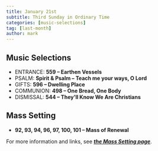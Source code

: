 ```yaml
---
title: January 21st 
subtitle: Third Sunday in Ordinary Time
categories: [music-selections]
tag: [last-month]
author: mark
---
```


## Music Selections

- ENTRANCE: **559 – Earthen Vessels**
- PSALM: **Spirit & Psalm – Teach me your ways, O Lord**
- GIFTS: **596 – Dwelling Place**
- COMMUNION: **498 – One Bread, One Body**
- DISMISSAL: **544 – They'll Know We Are Christians**

## Mass Setting

- **92, 93, 94, 96, 97, 100, 101 – Mass of Renewal**

For more information and links, see _**[the Mass Setting page](/mass-setting/)**_.
